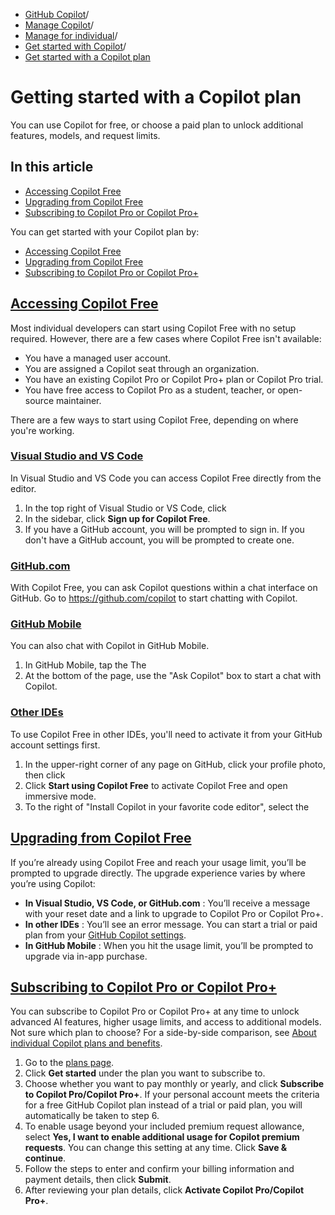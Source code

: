   * [GitHub Copilot](https://docs.github.com/en/copilot "GitHub Copilot")/
  * [Manage Copilot](https://docs.github.com/en/copilot/managing-copilot "Manage Copilot")/
  * [Manage for individual](https://docs.github.com/en/copilot/managing-copilot/managing-copilot-as-an-individual-subscriber "Manage for individual")/
  * [Get started with Copilot](https://docs.github.com/en/copilot/managing-copilot/managing-copilot-as-an-individual-subscriber/getting-started-with-copilot-on-your-personal-account "Get started with Copilot")/
  * [Get started with a Copilot plan](https://docs.github.com/en/copilot/managing-copilot/managing-copilot-as-an-individual-subscriber/getting-started-with-copilot-on-your-personal-account/getting-started-with-a-copilot-plan "Get started with a Copilot plan")


# Getting started with a Copilot plan
You can use Copilot for free, or choose a paid plan to unlock additional features, models, and request limits.
## In this article
  * [Accessing Copilot Free](https://docs.github.com/en/copilot/managing-copilot/managing-copilot-as-an-individual-subscriber/getting-started-with-copilot-on-your-personal-account/getting-started-with-a-copilot-plan#accessing-copilot-free)
  * [Upgrading from Copilot Free](https://docs.github.com/en/copilot/managing-copilot/managing-copilot-as-an-individual-subscriber/getting-started-with-copilot-on-your-personal-account/getting-started-with-a-copilot-plan#upgrading-from-copilot-free)
  * [Subscribing to Copilot Pro or Copilot Pro+](https://docs.github.com/en/copilot/managing-copilot/managing-copilot-as-an-individual-subscriber/getting-started-with-copilot-on-your-personal-account/getting-started-with-a-copilot-plan#subscribing-to-copilot-pro-or-copilot-pro)


You can get started with your Copilot plan by:
  * [Accessing Copilot Free](https://docs.github.com/en/copilot/managing-copilot/managing-copilot-as-an-individual-subscriber/getting-started-with-copilot-on-your-personal-account/getting-started-with-a-copilot-plan#accessing-copilot-free)
  * [Upgrading from Copilot Free](https://docs.github.com/en/copilot/managing-copilot/managing-copilot-as-an-individual-subscriber/getting-started-with-copilot-on-your-personal-account/getting-started-with-a-copilot-plan#upgrading-from-copilot-free)
  * [Subscribing to Copilot Pro or Copilot Pro+](https://docs.github.com/en/copilot/managing-copilot/managing-copilot-as-an-individual-subscriber/getting-started-with-copilot-on-your-personal-account/getting-started-with-a-copilot-plan#subscribing-to-copilot-pro-or-copilot-pro)


## [Accessing Copilot Free](https://docs.github.com/en/copilot/managing-copilot/managing-copilot-as-an-individual-subscriber/getting-started-with-copilot-on-your-personal-account/getting-started-with-a-copilot-plan#accessing-copilot-free)
Most individual developers can start using Copilot Free with no setup required. However, there are a few cases where Copilot Free isn't available:
  * You have a managed user account.
  * You are assigned a Copilot seat through an organization.
  * You have an existing Copilot Pro or Copilot Pro+ plan or Copilot Pro trial.
  * You have free access to Copilot Pro as a student, teacher, or open-source maintainer.


There are a few ways to start using Copilot Free, depending on where you're working.
### [Visual Studio and VS Code](https://docs.github.com/en/copilot/managing-copilot/managing-copilot-as-an-individual-subscriber/getting-started-with-copilot-on-your-personal-account/getting-started-with-a-copilot-plan#visual-studio-and-vs-code)
In Visual Studio and VS Code you can access Copilot Free directly from the editor.
  1. In the top right of Visual Studio or VS Code, click 
  2. In the sidebar, click **Sign up for Copilot Free**.
  3. If you have a GitHub account, you will be prompted to sign in. If you don't have a GitHub account, you will be prompted to create one.


### [GitHub.com](https://docs.github.com/en/copilot/managing-copilot/managing-copilot-as-an-individual-subscriber/getting-started-with-copilot-on-your-personal-account/getting-started-with-a-copilot-plan#githubcom)
With Copilot Free, you can ask Copilot questions within a chat interface on GitHub. Go to <https://github.com/copilot> to start chatting with Copilot.
### [GitHub Mobile](https://docs.github.com/en/copilot/managing-copilot/managing-copilot-as-an-individual-subscriber/getting-started-with-copilot-on-your-personal-account/getting-started-with-a-copilot-plan#github-mobile)
You can also chat with Copilot in GitHub Mobile.
  1. In GitHub Mobile, tap the 
The 
  2. At the bottom of the page, use the "Ask Copilot" box to start a chat with Copilot.


### [Other IDEs](https://docs.github.com/en/copilot/managing-copilot/managing-copilot-as-an-individual-subscriber/getting-started-with-copilot-on-your-personal-account/getting-started-with-a-copilot-plan#other-ides)
To use Copilot Free in other IDEs, you'll need to activate it from your GitHub account settings first.
  1. In the upper-right corner of any page on GitHub, click your profile photo, then click 
  2. Click **Start using Copilot Free** to activate Copilot Free and open immersive mode.
  3. To the right of "Install Copilot in your favorite code editor", select the 


## [Upgrading from Copilot Free](https://docs.github.com/en/copilot/managing-copilot/managing-copilot-as-an-individual-subscriber/getting-started-with-copilot-on-your-personal-account/getting-started-with-a-copilot-plan#upgrading-from-copilot-free)
If you’re already using Copilot Free and reach your usage limit, you’ll be prompted to upgrade directly. The upgrade experience varies by where you’re using Copilot:
  * **In Visual Studio, VS Code, or GitHub.com** : You’ll receive a message with your reset date and a link to upgrade to Copilot Pro or Copilot Pro+.
  * **In other IDEs** : You’ll see an error message. You can start a trial or paid plan from your [GitHub Copilot settings](https://github.com/settings/copilot).
  * **In GitHub Mobile** : When you hit the usage limit, you’ll be prompted to upgrade via in-app purchase.


## [Subscribing to Copilot Pro or Copilot Pro+](https://docs.github.com/en/copilot/managing-copilot/managing-copilot-as-an-individual-subscriber/getting-started-with-copilot-on-your-personal-account/getting-started-with-a-copilot-plan#subscribing-to-copilot-pro-or-copilot-pro)
You can subscribe to Copilot Pro or Copilot Pro+ at any time to unlock advanced AI features, higher usage limits, and access to additional models.
Not sure which plan to choose? For a side-by-side comparison, see [About individual Copilot plans and benefits](https://docs.github.com/en/copilot/managing-copilot/managing-copilot-as-an-individual-subscriber/getting-started-with-copilot-on-your-personal-account/about-individual-copilot-plans-and-benefits).
  1. Go to the [plans page](https://github.com/features/copilot/plans).
  2. Click **Get started** under the plan you want to subscribe to.
  3. Choose whether you want to pay monthly or yearly, and click **Subscribe to Copilot Pro/Copilot Pro+**.
If your personal account meets the criteria for a free GitHub Copilot plan instead of a trial or paid plan, you will automatically be taken to step 6.
  4. To enable usage beyond your included premium request allowance, select **Yes, I want to enable additional usage for Copilot premium requests**. You can change this setting at any time. Click **Save & continue**.
  5. Follow the steps to enter and confirm your billing information and payment details, then click **Submit**.
  6. After reviewing your plan details, click **Activate Copilot Pro/Copilot Pro+**.


